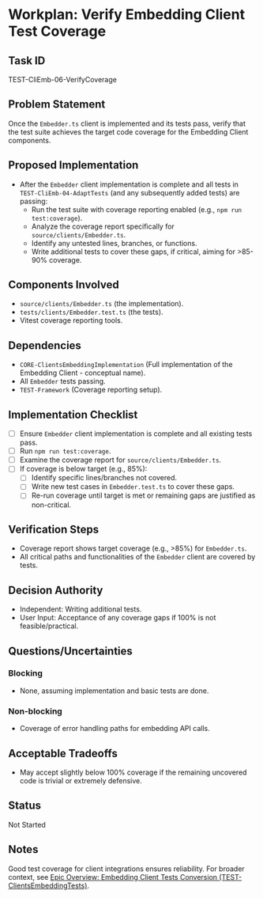 # Workplan: Verify Embedding Client Test Coverage

## Task ID
TEST-CliEmb-06-VerifyCoverage

## Problem Statement
Once the `Embedder.ts` client is implemented and its tests pass, verify that the test suite achieves the target code coverage for the Embedding Client components.

## Proposed Implementation
- After the `Embedder` client implementation is complete and all tests in `TEST-CliEmb-04-AdaptTests` (and any subsequently added tests) are passing:
    - Run the test suite with coverage reporting enabled (e.g., `npm run test:coverage`).
    - Analyze the coverage report specifically for `source/clients/Embedder.ts`.
    - Identify any untested lines, branches, or functions.
    - Write additional tests to cover these gaps, if critical, aiming for >85-90% coverage.

## Components Involved
- `source/clients/Embedder.ts` (the implementation).
- `tests/clients/Embedder.test.ts` (the tests).
- Vitest coverage reporting tools.

## Dependencies
- `CORE-ClientsEmbeddingImplementation` (Full implementation of the Embedding Client - conceptual name).
- All `Embedder` tests passing.
- `TEST-Framework` (Coverage reporting setup).

## Implementation Checklist
- [ ] Ensure `Embedder` client implementation is complete and all existing tests pass.
- [ ] Run `npm run test:coverage`.
- [ ] Examine the coverage report for `source/clients/Embedder.ts`.
- [ ] If coverage is below target (e.g., 85%):
    - [ ] Identify specific lines/branches not covered.
    - [ ] Write new test cases in `Embedder.test.ts` to cover these gaps.
    - [ ] Re-run coverage until target is met or remaining gaps are justified as non-critical.

## Verification Steps
- Coverage report shows target coverage (e.g., >85%) for `Embedder.ts`.
- All critical paths and functionalities of the `Embedder` client are covered by tests.

## Decision Authority
- Independent: Writing additional tests.
- User Input: Acceptance of any coverage gaps if 100% is not feasible/practical.

## Questions/Uncertainties
### Blocking
- None, assuming implementation and basic tests are done.

### Non-blocking
- Coverage of error handling paths for embedding API calls.

## Acceptable Tradeoffs
- May accept slightly below 100% coverage if the remaining uncovered code is trivial or extremely defensive.

## Status
Not Started

## Notes
Good test coverage for client integrations ensures reliability.
For broader context, see [Epic Overview: Embedding Client Tests Conversion (TEST-ClientsEmbeddingTests)](../../docs/planning/workplans/TEST-ClientsEmbeddingTests.md).